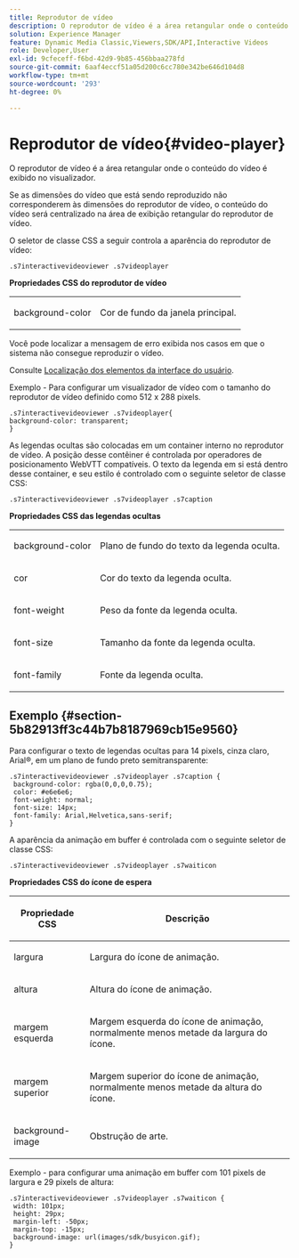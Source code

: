 ```yaml
---
title: Reprodutor de vídeo
description: O reprodutor de vídeo é a área retangular onde o conteúdo do vídeo é exibido no visualizador.
solution: Experience Manager
feature: Dynamic Media Classic,Viewers,SDK/API,Interactive Videos
role: Developer,User
exl-id: 9cfeceff-f6bd-42d9-9b85-456bbaa278fd
source-git-commit: 6aaf4eccf51a05d200c6cc780e342be646d104d8
workflow-type: tm+mt
source-wordcount: '293'
ht-degree: 0%

---
```


# Reprodutor de vídeo{#video-player}

O reprodutor de vídeo é a área retangular onde o conteúdo do vídeo é exibido no visualizador.

<!--<a id="section_061E550C1C1D4DB2BD663A898895B38C"></a>-->

Se as dimensões do vídeo que está sendo reproduzido não corresponderem às dimensões do reprodutor de vídeo, o conteúdo do vídeo será centralizado na área de exibição retangular do reprodutor de vídeo.

O seletor de classe CSS a seguir controla a aparência do reprodutor de vídeo:

```
.s7interactivevideoviewer .s7videoplayer
```

**Propriedades CSS do reprodutor de vídeo**

<table id="table_C48C56E696304C9BAFEE71BA9EA9A174"> 
 <tbody> 
  <tr> 
   <td colname="col1"> <p> <span class="codeph"> background-color </span> </p> </td> 
   <td colname="col2"> <p>Cor de fundo da janela principal. </p> </td> 
  </tr> 
 </tbody> 
</table>

Você pode localizar a mensagem de erro exibida nos casos em que o sistema não consegue reproduzir o vídeo.

Consulte [Localização dos elementos da interface do usuário](../../../c-html5-aem-asset-viewers/c-html5-aem-int-video/c-html5-aem-int-video-viewer-localization.md#concept-cbfc39344c494eb7b9f6a272cff0cc74).

Exemplo - Para configurar um visualizador de vídeo com o tamanho do reprodutor de vídeo definido como 512 x 288 pixels.

```
.s7interactivevideoviewer .s7videoplayer{ 
background-color: transparent; 
}
```

As legendas ocultas são colocadas em um container interno no reprodutor de vídeo. A posição desse contêiner é controlada por operadores de posicionamento WebVTT compatíveis. O texto da legenda em si está dentro desse container, e seu estilo é controlado com o seguinte seletor de classe CSS:

`.s7interactivevideoviewer .s7videoplayer .s7caption`

**Propriedades CSS das legendas ocultas**

<table id="table_960E0D4FB91748FF9FC73C925B81879C"> 
 <tbody> 
  <tr> 
   <td colname="col1"> <p> <span class="codeph"> background-color </span> </p> </td> 
   <td colname="col2"> <p>Plano de fundo do texto da legenda oculta. </p> </td> 
  </tr> 
  <tr> 
   <td colname="col1"> <p> <span class="codeph"> cor </span> </p> </td> 
   <td colname="col2"> <p>Cor do texto da legenda oculta. </p> </td> 
  </tr> 
  <tr> 
   <td colname="col1"> <p> <span class="codeph"> font-weight </span> </p> </td> 
   <td colname="col2"> <p> Peso da fonte da legenda oculta. </p> </td> 
  </tr> 
  <tr> 
   <td colname="col1"> <p> <span class="codeph"> font-size </span> </p> </td> 
   <td colname="col2"> <p> Tamanho da fonte da legenda oculta. </p> </td> 
  </tr> 
  <tr> 
   <td colname="col1"> <p> <span class="codeph"> font-family </span> </p> </td> 
   <td colname="col2"> <p>Fonte da legenda oculta. </p> </td> 
  </tr> 
 </tbody> 
</table>

## Exemplo {#section-5b82913ff3c44b7b8187969cb15e9560}

Para configurar o texto de legendas ocultas para 14 pixels, cinza claro, Arial®, em um plano de fundo preto semitransparente:

```
.s7interactivevideoviewer .s7videoplayer .s7caption { 
 background-color: rgba(0,0,0,0.75); 
 color: #e6e6e6; 
 font-weight: normal; 
 font-size: 14px; 
 font-family: Arial,Helvetica,sans-serif; 
}
```

A aparência da animação em buffer é controlada com o seguinte seletor de classe CSS:

```
.s7interactivevideoviewer .s7videoplayer .s7waiticon
```

**Propriedades CSS do ícone de espera**

<table id="table_8DB41A0FF2A746F78B763564C4F3EBE0"> 
 <thead> 
  <tr> 
   <th colname="col1" class="entry"> <p>Propriedade CSS </p> </th> 
   <th colname="col2" class="entry"> <p>Descrição </p> </th> 
  </tr> 
 </thead>
 <tbody> 
  <tr> 
   <td colname="col1"> <p> <span class="codeph"> largura </span> </p> </td> 
   <td colname="col2"> <p> Largura do ícone de animação. </p> </td> 
  </tr> 
  <tr> 
   <td colname="col1"> <p> <span class="codeph"> altura </span> </p> </td> 
   <td colname="col2"> <p> Altura do ícone de animação. </p> </td> 
  </tr> 
  <tr> 
   <td colname="col1"> <p> <span class="codeph"> margem esquerda </span> </p> </td> 
   <td colname="col2"> <p> Margem esquerda do ícone de animação, normalmente menos metade da largura do ícone. </p> </td> 
  </tr> 
  <tr> 
   <td colname="col1"> <p> <span class="codeph"> margem superior </span> </p> </td> 
   <td colname="col2"> <p> Margem superior do ícone de animação, normalmente menos metade da altura do ícone. </p> </td> 
  </tr> 
  <tr> 
   <td colname="col1"> <p> <span class="codeph"> background-image </span> </p> </td> 
   <td colname="col2"> <p> Obstrução de arte. </p> </td> 
  </tr> 
 </tbody> 
</table>

Exemplo - para configurar uma animação em buffer com 101 pixels de largura e 29 pixels de altura:

```
.s7interactivevideoviewer .s7videoplayer .s7waiticon { 
 width: 101px; 
 height: 29px; 
 margin-left: -50px; 
 margin-top: -15px; 
 background-image: url(images/sdk/busyicon.gif); 
}
```
